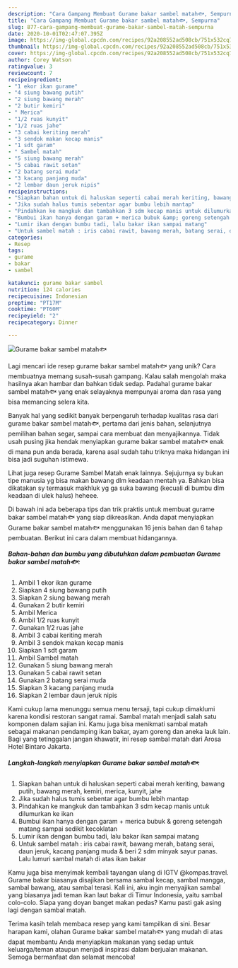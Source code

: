 ```yaml
---
description: "Cara Gampang Membuat Gurame bakar sambel matah🐟, Sempurna"
title: "Cara Gampang Membuat Gurame bakar sambel matah🐟, Sempurna"
slug: 877-cara-gampang-membuat-gurame-bakar-sambel-matah-sempurna
date: 2020-10-01T02:47:07.395Z
image: https://img-global.cpcdn.com/recipes/92a208552ad508cb/751x532cq70/gurame-bakar-sambel-matah🐟-foto-resep-utama.jpg
thumbnail: https://img-global.cpcdn.com/recipes/92a208552ad508cb/751x532cq70/gurame-bakar-sambel-matah🐟-foto-resep-utama.jpg
cover: https://img-global.cpcdn.com/recipes/92a208552ad508cb/751x532cq70/gurame-bakar-sambel-matah🐟-foto-resep-utama.jpg
author: Corey Watson
ratingvalue: 3
reviewcount: 7
recipeingredient:
- "1 ekor ikan gurame"
- "4 siung bawang putih"
- "2 siung bawang merah"
- "2 butir kemiri"
- " Merica"
- "1/2 ruas kunyit"
- "1/2 ruas jahe"
- "3 cabai keriting merah"
- "3 sendok makan kecap manis"
- "1 sdt garam"
- " Sambel matah"
- "5 siung bawang merah"
- "5 cabai rawit setan"
- "2 batang serai muda"
- "3 kacang panjang muda"
- "2 lembar daun jeruk nipis"
recipeinstructions:
- "Siapkan bahan untuk di haluskan seperti cabai merah keriting, bawang putih, bawang merah, kemiri, merica, kunyit, jahe"
- "Jika sudah halus tumis sebentar agar bumbu lebih mantap"
- "Pindahkan ke mangkuk dan tambahkan 3 sdm kecap manis untuk dilumurkan ke ikan"
- "Bumbui ikan hanya dengan garam + merica bubuk &amp; goreng setengah matang sampai sedikit kecoklatan"
- "Lumir ikan dengan bumbu tadi, lalu bakar ikan sampai matang"
- "Untuk sambel matah : iris cabai rawit, bawang merah, batang serai, daun jeruk, kacang panjang muda &amp; beri 2 sdm minyak sayur panas. Lalu lumuri sambal matah di atas ikan bakar"
categories:
- Resep
tags:
- gurame
- bakar
- sambel

katakunci: gurame bakar sambel 
nutrition: 124 calories
recipecuisine: Indonesian
preptime: "PT17M"
cooktime: "PT60M"
recipeyield: "2"
recipecategory: Dinner

---
```



![Gurame bakar sambel matah🐟](https://img-global.cpcdn.com/recipes/92a208552ad508cb/751x532cq70/gurame-bakar-sambel-matah🐟-foto-resep-utama.jpg)

Lagi mencari ide resep gurame bakar sambel matah🐟 yang unik? Cara membuatnya memang susah-susah gampang. Kalau salah mengolah maka hasilnya akan hambar dan bahkan tidak sedap. Padahal gurame bakar sambel matah🐟 yang enak selayaknya mempunyai aroma dan rasa yang bisa memancing selera kita.

Banyak hal yang sedikit banyak berpengaruh terhadap kualitas rasa dari gurame bakar sambel matah🐟, pertama dari jenis bahan, selanjutnya pemilihan bahan segar, sampai cara membuat dan menyajikannya. Tidak usah pusing jika hendak menyiapkan gurame bakar sambel matah🐟 enak di mana pun anda berada, karena asal sudah tahu triknya maka hidangan ini bisa jadi suguhan istimewa.

Lihat juga resep Gurame Sambel Matah enak lainnya. Sejujurnya sy bukan tipe manusia yg bisa makan bawang dlm keadaan mentah ya. Bahkan bisa dikatakan sy termasuk makhluk yg ga suka bawang (kecuali di bumbu dlm keadaan di ulek halus) heheee.


Di bawah ini ada beberapa tips dan trik praktis untuk membuat gurame bakar sambel matah🐟 yang siap dikreasikan. Anda dapat menyiapkan Gurame bakar sambel matah🐟 menggunakan 16 jenis bahan dan 6 tahap pembuatan. Berikut ini cara dalam membuat hidangannya.

<!--inarticleads1-->

##### Bahan-bahan dan bumbu yang dibutuhkan dalam pembuatan Gurame bakar sambel matah🐟:

1. Ambil 1 ekor ikan gurame
1. Siapkan 4 siung bawang putih
1. Siapkan 2 siung bawang merah
1. Gunakan 2 butir kemiri
1. Ambil  Merica
1. Ambil 1/2 ruas kunyit
1. Gunakan 1/2 ruas jahe
1. Ambil 3 cabai keriting merah
1. Ambil 3 sendok makan kecap manis
1. Siapkan 1 sdt garam
1. Ambil  Sambel matah
1. Gunakan 5 siung bawang merah
1. Gunakan 5 cabai rawit setan
1. Gunakan 2 batang serai muda
1. Siapkan 3 kacang panjang muda
1. Siapkan 2 lembar daun jeruk nipis


Kami cukup lama menunggu semua menu tersaji, tapi cukup dimaklumi karena kondisi restoran sangat ramai. Sambal matah menjadi salah satu komponen dalam sajian ini. Kamu juga bisa menikmati sambal matah sebagai makanan pendamping ikan bakar, ayam goreng dan aneka lauk lain. Bagi yang tetinggalan jangan khawatir, ini resep sambal matah dari Arosa Hotel Bintaro Jakarta. 

<!--inarticleads2-->

##### Langkah-langkah menyiapkan Gurame bakar sambel matah🐟:

1. Siapkan bahan untuk di haluskan seperti cabai merah keriting, bawang putih, bawang merah, kemiri, merica, kunyit, jahe
1. Jika sudah halus tumis sebentar agar bumbu lebih mantap
1. Pindahkan ke mangkuk dan tambahkan 3 sdm kecap manis untuk dilumurkan ke ikan
1. Bumbui ikan hanya dengan garam + merica bubuk &amp; goreng setengah matang sampai sedikit kecoklatan
1. Lumir ikan dengan bumbu tadi, lalu bakar ikan sampai matang
1. Untuk sambel matah : iris cabai rawit, bawang merah, batang serai, daun jeruk, kacang panjang muda &amp; beri 2 sdm minyak sayur panas. Lalu lumuri sambal matah di atas ikan bakar


Kamu juga bisa menyimak kembali tayangan ulang di IGTV @kompas.travel. Gurame bakar biasanya disajikan bersama sambal kecap, sambal mangga, sambal bawang, atau sambal terasi. Kali ini, aku ingin menyajikan sambal yang biasanya jadi teman ikan laut bakar di Timur Indonesia, yaitu sambal colo-colo. Siapa yang doyan banget makan pedas? Kamu pasti gak asing lagi dengan sambal matah. 

Terima kasih telah membaca resep yang kami tampilkan di sini. Besar harapan kami, olahan Gurame bakar sambel matah🐟 yang mudah di atas dapat membantu Anda menyiapkan makanan yang sedap untuk keluarga/teman ataupun menjadi inspirasi dalam berjualan makanan. Semoga bermanfaat dan selamat mencoba!
